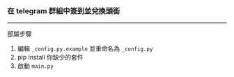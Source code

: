 ### 在 telegram 群組中簽到並兌換頭銜
----

部屬步驟
1. 編輯 `_config.py.example` 並重命名為 `_config.py`
2. pip install 你缺少的套件
3. 啟動 `main.py`
